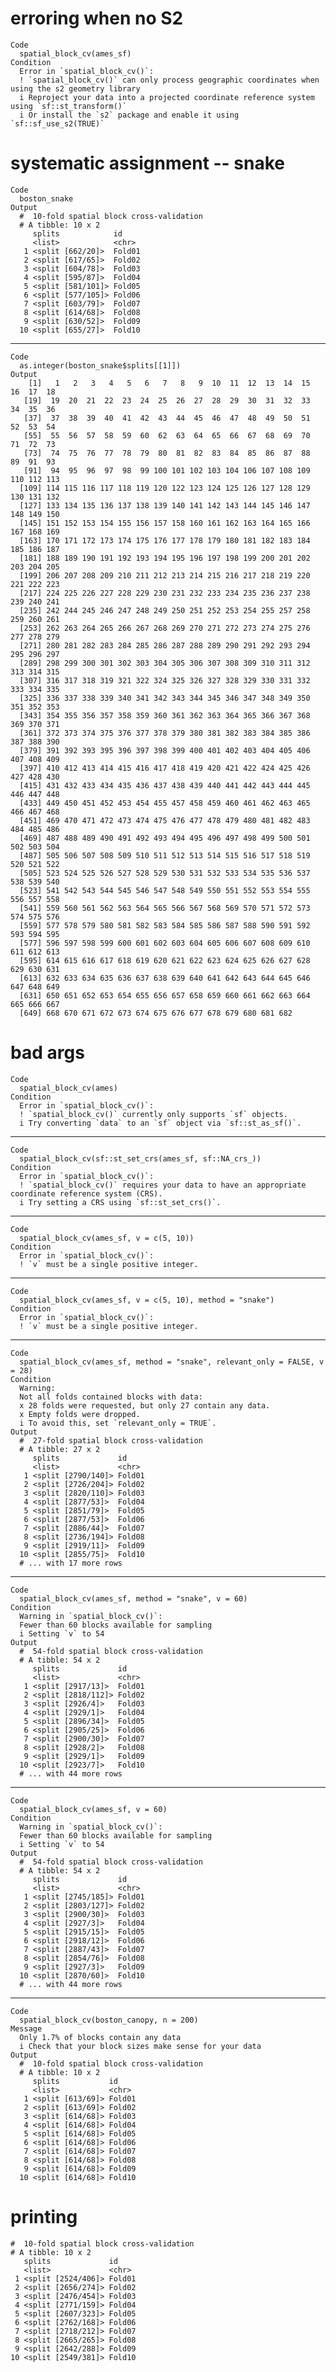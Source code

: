 # erroring when no S2

    Code
      spatial_block_cv(ames_sf)
    Condition
      Error in `spatial_block_cv()`:
      ! `spatial_block_cv()` can only process geographic coordinates when using the s2 geometry library
      i Reproject your data into a projected coordinate reference system using `sf::st_transform()`
      i Or install the `s2` package and enable it using `sf::sf_use_s2(TRUE)`

# systematic assignment -- snake

    Code
      boston_snake
    Output
      #  10-fold spatial block cross-validation 
      # A tibble: 10 x 2
         splits            id    
         <list>            <chr> 
       1 <split [662/20]>  Fold01
       2 <split [617/65]>  Fold02
       3 <split [604/78]>  Fold03
       4 <split [595/87]>  Fold04
       5 <split [581/101]> Fold05
       6 <split [577/105]> Fold06
       7 <split [603/79]>  Fold07
       8 <split [614/68]>  Fold08
       9 <split [630/52]>  Fold09
      10 <split [655/27]>  Fold10

---

    Code
      as.integer(boston_snake$splits[[1]])
    Output
        [1]   1   2   3   4   5   6   7   8   9  10  11  12  13  14  15  16  17  18
       [19]  19  20  21  22  23  24  25  26  27  28  29  30  31  32  33  34  35  36
       [37]  37  38  39  40  41  42  43  44  45  46  47  48  49  50  51  52  53  54
       [55]  55  56  57  58  59  60  62  63  64  65  66  67  68  69  70  71  72  73
       [73]  74  75  76  77  78  79  80  81  82  83  84  85  86  87  88  89  91  93
       [91]  94  95  96  97  98  99 100 101 102 103 104 106 107 108 109 110 112 113
      [109] 114 115 116 117 118 119 120 122 123 124 125 126 127 128 129 130 131 132
      [127] 133 134 135 136 137 138 139 140 141 142 143 144 145 146 147 148 149 150
      [145] 151 152 153 154 155 156 157 158 160 161 162 163 164 165 166 167 168 169
      [163] 170 171 172 173 174 175 176 177 178 179 180 181 182 183 184 185 186 187
      [181] 188 189 190 191 192 193 194 195 196 197 198 199 200 201 202 203 204 205
      [199] 206 207 208 209 210 211 212 213 214 215 216 217 218 219 220 221 222 223
      [217] 224 225 226 227 228 229 230 231 232 233 234 235 236 237 238 239 240 241
      [235] 242 244 245 246 247 248 249 250 251 252 253 254 255 257 258 259 260 261
      [253] 262 263 264 265 266 267 268 269 270 271 272 273 274 275 276 277 278 279
      [271] 280 281 282 283 284 285 286 287 288 289 290 291 292 293 294 295 296 297
      [289] 298 299 300 301 302 303 304 305 306 307 308 309 310 311 312 313 314 315
      [307] 316 317 318 319 321 322 324 325 326 327 328 329 330 331 332 333 334 335
      [325] 336 337 338 339 340 341 342 343 344 345 346 347 348 349 350 351 352 353
      [343] 354 355 356 357 358 359 360 361 362 363 364 365 366 367 368 369 370 371
      [361] 372 373 374 375 376 377 378 379 380 381 382 383 384 385 386 387 388 390
      [379] 391 392 393 395 396 397 398 399 400 401 402 403 404 405 406 407 408 409
      [397] 410 412 413 414 415 416 417 418 419 420 421 422 424 425 426 427 428 430
      [415] 431 432 433 434 435 436 437 438 439 440 441 442 443 444 445 446 447 448
      [433] 449 450 451 452 453 454 455 457 458 459 460 461 462 463 465 466 467 468
      [451] 469 470 471 472 473 474 475 476 477 478 479 480 481 482 483 484 485 486
      [469] 487 488 489 490 491 492 493 494 495 496 497 498 499 500 501 502 503 504
      [487] 505 506 507 508 509 510 511 512 513 514 515 516 517 518 519 520 521 522
      [505] 523 524 525 526 527 528 529 530 531 532 533 534 535 536 537 538 539 540
      [523] 541 542 543 544 545 546 547 548 549 550 551 552 553 554 555 556 557 558
      [541] 559 560 561 562 563 564 565 566 567 568 569 570 571 572 573 574 575 576
      [559] 577 578 579 580 581 582 583 584 585 586 587 588 590 591 592 593 594 595
      [577] 596 597 598 599 600 601 602 603 604 605 606 607 608 609 610 611 612 613
      [595] 614 615 616 617 618 619 620 621 622 623 624 625 626 627 628 629 630 631
      [613] 632 633 634 635 636 637 638 639 640 641 642 643 644 645 646 647 648 649
      [631] 650 651 652 653 654 655 656 657 658 659 660 661 662 663 664 665 666 667
      [649] 668 670 671 672 673 674 675 676 677 678 679 680 681 682

# bad args

    Code
      spatial_block_cv(ames)
    Condition
      Error in `spatial_block_cv()`:
      ! `spatial_block_cv()` currently only supports `sf` objects.
      i Try converting `data` to an `sf` object via `sf::st_as_sf()`.

---

    Code
      spatial_block_cv(sf::st_set_crs(ames_sf, sf::NA_crs_))
    Condition
      Error in `spatial_block_cv()`:
      ! `spatial_block_cv()` requires your data to have an appropriate coordinate reference system (CRS).
      i Try setting a CRS using `sf::st_set_crs()`.

---

    Code
      spatial_block_cv(ames_sf, v = c(5, 10))
    Condition
      Error in `spatial_block_cv()`:
      ! `v` must be a single positive integer.

---

    Code
      spatial_block_cv(ames_sf, v = c(5, 10), method = "snake")
    Condition
      Error in `spatial_block_cv()`:
      ! `v` must be a single positive integer.

---

    Code
      spatial_block_cv(ames_sf, method = "snake", relevant_only = FALSE, v = 28)
    Condition
      Warning:
      Not all folds contained blocks with data:
      x 28 folds were requested, but only 27 contain any data.
      x Empty folds were dropped.
      i To avoid this, set `relevant_only = TRUE`.
    Output
      #  27-fold spatial block cross-validation 
      # A tibble: 27 x 2
         splits             id    
         <list>             <chr> 
       1 <split [2790/140]> Fold01
       2 <split [2726/204]> Fold02
       3 <split [2820/110]> Fold03
       4 <split [2877/53]>  Fold04
       5 <split [2851/79]>  Fold05
       6 <split [2877/53]>  Fold06
       7 <split [2886/44]>  Fold07
       8 <split [2736/194]> Fold08
       9 <split [2919/11]>  Fold09
      10 <split [2855/75]>  Fold10
      # ... with 17 more rows

---

    Code
      spatial_block_cv(ames_sf, method = "snake", v = 60)
    Condition
      Warning in `spatial_block_cv()`:
      Fewer than 60 blocks available for sampling
      i Setting `v` to 54
    Output
      #  54-fold spatial block cross-validation 
      # A tibble: 54 x 2
         splits             id    
         <list>             <chr> 
       1 <split [2917/13]>  Fold01
       2 <split [2818/112]> Fold02
       3 <split [2926/4]>   Fold03
       4 <split [2929/1]>   Fold04
       5 <split [2896/34]>  Fold05
       6 <split [2905/25]>  Fold06
       7 <split [2900/30]>  Fold07
       8 <split [2928/2]>   Fold08
       9 <split [2929/1]>   Fold09
      10 <split [2923/7]>   Fold10
      # ... with 44 more rows

---

    Code
      spatial_block_cv(ames_sf, v = 60)
    Condition
      Warning in `spatial_block_cv()`:
      Fewer than 60 blocks available for sampling
      i Setting `v` to 54
    Output
      #  54-fold spatial block cross-validation 
      # A tibble: 54 x 2
         splits             id    
         <list>             <chr> 
       1 <split [2745/185]> Fold01
       2 <split [2803/127]> Fold02
       3 <split [2900/30]>  Fold03
       4 <split [2927/3]>   Fold04
       5 <split [2915/15]>  Fold05
       6 <split [2918/12]>  Fold06
       7 <split [2887/43]>  Fold07
       8 <split [2854/76]>  Fold08
       9 <split [2927/3]>   Fold09
      10 <split [2870/60]>  Fold10
      # ... with 44 more rows

---

    Code
      spatial_block_cv(boston_canopy, n = 200)
    Message
      Only 1.7% of blocks contain any data
      i Check that your block sizes make sense for your data
    Output
      #  10-fold spatial block cross-validation 
      # A tibble: 10 x 2
         splits           id    
         <list>           <chr> 
       1 <split [613/69]> Fold01
       2 <split [613/69]> Fold02
       3 <split [614/68]> Fold03
       4 <split [614/68]> Fold04
       5 <split [614/68]> Fold05
       6 <split [614/68]> Fold06
       7 <split [614/68]> Fold07
       8 <split [614/68]> Fold08
       9 <split [614/68]> Fold09
      10 <split [614/68]> Fold10

# printing

    #  10-fold spatial block cross-validation 
    # A tibble: 10 x 2
       splits             id    
       <list>             <chr> 
     1 <split [2524/406]> Fold01
     2 <split [2656/274]> Fold02
     3 <split [2476/454]> Fold03
     4 <split [2771/159]> Fold04
     5 <split [2607/323]> Fold05
     6 <split [2762/168]> Fold06
     7 <split [2718/212]> Fold07
     8 <split [2665/265]> Fold08
     9 <split [2642/288]> Fold09
    10 <split [2549/381]> Fold10

